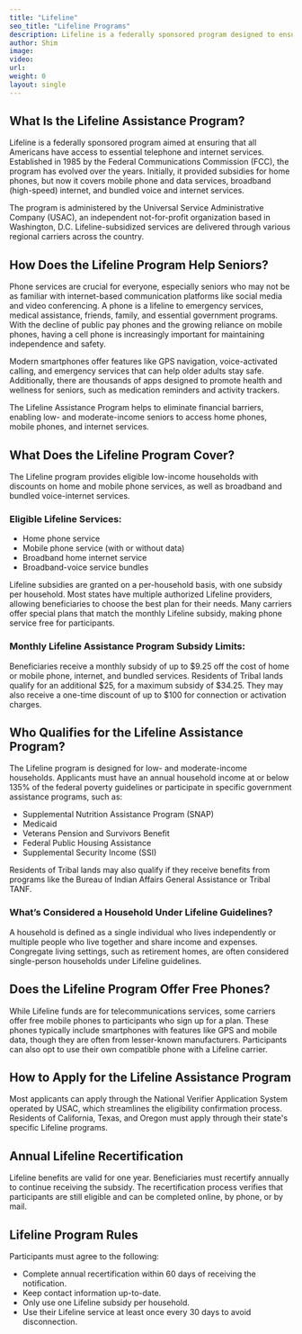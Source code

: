 ```yaml
---
title: "Lifeline"
seo_title: "Lifeline Programs"
description: Lifeline is a federally sponsored program designed to ensure that all Americans can stay connected through the telephone and internet.
author: Shim
image:
video:
url:
weight: 0
layout: single
---
```


## What Is the Lifeline Assistance Program?

Lifeline is a federally sponsored program aimed at ensuring that all Americans have access to essential telephone and internet services. Established in 1985 by the Federal Communications Commission (FCC), the program has evolved over the years. Initially, it provided subsidies for home phones, but now it covers mobile phone and data services, broadband (high-speed) internet, and bundled voice and internet services.

The program is administered by the Universal Service Administrative Company (USAC), an independent not-for-profit organization based in Washington, D.C. Lifeline-subsidized services are delivered through various regional carriers across the country.

## How Does the Lifeline Program Help Seniors?

Phone services are crucial for everyone, especially seniors who may not be as familiar with internet-based communication platforms like social media and video conferencing. A phone is a lifeline to emergency services, medical assistance, friends, family, and essential government programs. With the decline of public pay phones and the growing reliance on mobile phones, having a cell phone is increasingly important for maintaining independence and safety.

Modern smartphones offer features like GPS navigation, voice-activated calling, and emergency services that can help older adults stay safe. Additionally, there are thousands of apps designed to promote health and wellness for seniors, such as medication reminders and activity trackers.

The Lifeline Assistance Program helps to eliminate financial barriers, enabling low- and moderate-income seniors to access home phones, mobile phones, and internet services.

## What Does the Lifeline Program Cover?

The Lifeline program provides eligible low-income households with discounts on home and mobile phone services, as well as broadband and bundled voice-internet services. 

### Eligible Lifeline Services:
- Home phone service
- Mobile phone service (with or without data)
- Broadband home internet service
- Broadband-voice service bundles

Lifeline subsidies are granted on a per-household basis, with one subsidy per household. Most states have multiple authorized Lifeline providers, allowing beneficiaries to choose the best plan for their needs. Many carriers offer special plans that match the monthly Lifeline subsidy, making phone service free for participants.

### Monthly Lifeline Assistance Program Subsidy Limits:

Beneficiaries receive a monthly subsidy of up to $9.25 off the cost of home or mobile phone, internet, and bundled services. Residents of Tribal lands qualify for an additional $25, for a maximum subsidy of $34.25. They may also receive a one-time discount of up to $100 for connection or activation charges.

## Who Qualifies for the Lifeline Assistance Program?

The Lifeline program is designed for low- and moderate-income households. Applicants must have an annual household income at or below 135% of the federal poverty guidelines or participate in specific government assistance programs, such as:
- Supplemental Nutrition Assistance Program (SNAP)
- Medicaid
- Veterans Pension and Survivors Benefit
- Federal Public Housing Assistance
- Supplemental Security Income (SSI)

Residents of Tribal lands may also qualify if they receive benefits from programs like the Bureau of Indian Affairs General Assistance or Tribal TANF.

### What’s Considered a Household Under Lifeline Guidelines?

A household is defined as a single individual who lives independently or multiple people who live together and share income and expenses. Congregate living settings, such as retirement homes, are often considered single-person households under Lifeline guidelines.

## Does the Lifeline Program Offer Free Phones?

While Lifeline funds are for telecommunications services, some carriers offer free mobile phones to participants who sign up for a plan. These phones typically include smartphones with features like GPS and mobile data, though they are often from lesser-known manufacturers. Participants can also opt to use their own compatible phone with a Lifeline carrier.

## How to Apply for the Lifeline Assistance Program

Most applicants can apply through the National Verifier Application System operated by USAC, which streamlines the eligibility confirmation process. Residents of California, Texas, and Oregon must apply through their state's specific Lifeline programs.

## Annual Lifeline Recertification

Lifeline benefits are valid for one year. Beneficiaries must recertify annually to continue receiving the subsidy. The recertification process verifies that participants are still eligible and can be completed online, by phone, or by mail.

## Lifeline Program Rules

Participants must agree to the following:
- Complete annual recertification within 60 days of receiving the notification.
- Keep contact information up-to-date.
- Only use one Lifeline subsidy per household.
- Use their Lifeline service at least once every 30 days to avoid disconnection.
